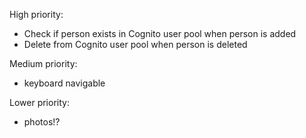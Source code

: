 High priority:
+ Check if person exists in Cognito user pool when person is added
+ Delete from Cognito user pool when person is deleted

Medium priority:
+ keyboard navigable

Lower priority:
+ photos!?